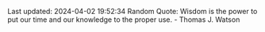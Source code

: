 Last updated: 2024-04-02 19:52:34
Random Quote: Wisdom is the power to put our time and our knowledge to the proper use. - Thomas J. Watson